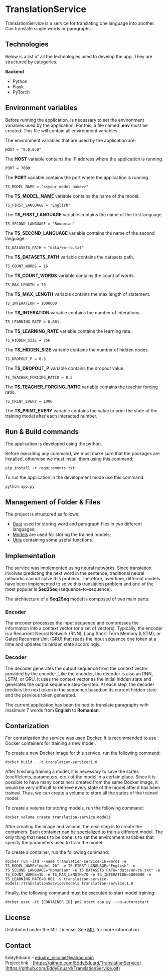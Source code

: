 # TranslationService

TranslationService is a service for translating one language into another. Can translate single words or paragraphs.

## Technologies

Below is a list of all the technologies used to develop the app. They are structured by categories.

**Backend**
   - Python
   - Flask
   - PyTorch

## Environment variables

Before running the application, is necessary to set the environment variables used by the application. For this, a file named **.env** must be created. This file will contain all environment variables.

The environment variables that are used by the application are:

```
HOST = "0.0.0.0"
```

The **HOST** variable contains the IP address where the application is running.

```
PORT = 7000
```

The **PORT** variable contains the port where the application is running.

```
TS_MODEL_NAME = "<<your model name>>"
```

The **TS_MODEL_NAME** variable contains the name of the model.

```
TS_FIRST_LANGUAGE = "English"
```

The **TS_FIRST_LANGUAGE** variable contains the name of the first language.

```
TS_SECOND_LANGUAGE = "Romanian"
```

The **TS_SECOND_LANGUAGE** variable contains the name of the second language.

```
TS_DATASETS_PATH = "data/en-ro.txt"
```

The **TS_DATASETS_PATH** variable contains the datasets path.

```
TS_COUNT_WORDS = 16
```

The **TS_COUNT_WORDS** variable contains the count of words.

```
TS_MAX_LENGTH = 70
```

The **TS_MAX_LENGTH** variable contains the max length of statement.

```
TS_INTERATION = 1000000
```

The **TS_INTERATION** variable contains the number of interations.

```
TS_LEARNING_RATE = 0.001
```

The **TS_LEARNING_RATE** variable contains the learning rate.

```
TS_HIDDEN_SIZE = 256
```

The **TS_HIDDEN_SIZE** variable contains the number of hidden nodes.

```
TS_DROPOUT_P = 0.5
```

The **TS_DROPOUT_P** variable contains the dropout value.

```
TS_TEACHER_FORCING_RATIO = 0.5
```

The **TS_TEACHER_FORCING_RATIO** variable contains the teacher forcing ratio.

```
TS_PRINT_EVERY = 1000
```

The **TS_PRINT_EVERY** variable contains the value to print the state of the training model after each interacted number.

## Run & Build commands

The application is developed using the python.

Before executing any command, we must make sure that the packages are installed, otherwise we must install them using this command:
```
pip install -r requirements.txt
```

To run the application in the development mode use this command:
```
python app.py
```

## Management of Folder & Files

The project is structured as follows:

- [Data](https://github.com/EddyEduard/TranslationService/tree/main/data) used for storing word and paragraph files in two different languages;
- [Models](https://github.com/EddyEduard/TranslationService/tree/main/models) are used for storing the trained models;
- [Utils](https://github.com/EddyEduard/TranslationService/tree/main/utils) containing some useful functions.

## Implementation

The service was implemented using neural networks. Since translation involves predicting the next word in the sentence, traditional neural networks cannot solve this problem. Therefore, over time, different models have been implemented to solve this translation problem and one of the most popular is **Seq2Seq** (sequence-to-sequence).

The architecture of a **Seq2Seq** model is composed of two main parts:

### Encoder

The encoder processes the input sequence and compresses the information into a context vector (or a set of vectors). Typically, the encoder is a Recurrent Neural Network (RNN), Long Short-Term Memory (LSTM), or Gated Recurrent Unit (GRU) that reads the input sequence one token at a time and updates its hidden state accordingly.
   
### Decoder

The decoder generates the output sequence from the context vector provided by the encoder. Like the encoder, the decoder is also an RNN, LSTM, or GRU. It uses the context vector as the initial hidden state and generates the output sequence step-by-step. At each step, the decoder predicts the next token in the sequence based on its current hidden state and the previous token generated.

The current application has been trained to translate paragraphs with maximum 7 words from **English** to **Romanian**.

## Contarization

For contarization the service was used [Docker](https://www.docker.com/). It is recommended to use Docker containers for training a new model. 

To create a new Docker image for this service, run the following command:
```
docker build . -t translation-service:1.0
```

After finishing training a model, it is necessary to save the states (coefficients, parameters, etc.) of the model in a certain place. Since it is possible to have many containers created from the same Docker image, it would be very difficult to retrieve every state of the model after it has been trained. Thus, we can create a volume to store all the states of the trained model. 

To create a volume for storing models, run the following command:
```
docker volume create translation-service-models
```

After creating the image and volume, the next step is to create the containers. Each container can be specialized to train a different model. The only thing that needs to be done is to set the environment variables that specify the parameters used to train the model.

To create a container, run the following command:
```
docker run -itd --name translation-service-16-words -e TS_MODEL_NAME="model-16" -e TS_FIRST_LANGUAGE="English" -e TS_SECOND_LANGUAGE="Romanian" -e TS_DATASETS_PATH="data/en-ro.txt" -e TS_COUNT_WORDS=16 -e TS_MAX_LENGTH=70 -e TS_INTERATION=1000000 -e TS_LEARNING_RATE=0.001 -v translation-service-models:/TranslationService/models translation-service:1.0
```

Finally, the following command must be executed to start model training:
```
docker exec -it [CONTAINER ID] pm2 start app.py --no-autorestart
```

## License
Distributed under the MIT License. See [MIT](https://github.com/EddyEduard/TranslationService/blob/master/LICENSE) for more information.

## Contact
EddyEduard - [eduard_nicolae@yahoo.com](mailTo:eduard_nicolae@yahoo.com)
\
Project link - [https://github.com/EddyEduard/TranslationService](https://github.com/EddyEduard/TranslationService.git)
